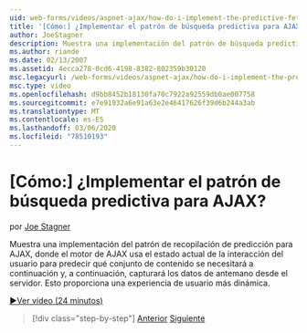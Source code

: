 ```yaml
---
uid: web-forms/videos/aspnet-ajax/how-do-i-implement-the-predictive-fetch-pattern-for-ajax
title: '[Cómo:] ¿Implementar el patrón de búsqueda predictiva para AJAX? | Microsoft Docs'
author: JoeStagner
description: Muestra una implementación del patrón de búsqueda predictiva para AJAX, donde el motor de AJAX usa el estado actual de la interacción del usuario para predecir qu...
ms.author: riande
ms.date: 02/13/2007
ms.assetid: 4ecca278-0cd6-4198-8382-802359b30120
msc.legacyurl: /web-forms/videos/aspnet-ajax/how-do-i-implement-the-predictive-fetch-pattern-for-ajax
msc.type: video
ms.openlocfilehash: d9bb8452b18130fa70c7922a92559db0ae007758
ms.sourcegitcommit: e7e91932a6e91a63e2e46417626f39d6b244a3ab
ms.translationtype: MT
ms.contentlocale: es-ES
ms.lasthandoff: 03/06/2020
ms.locfileid: "78510193"
---
```

# <a name="how-do-i-implement-the-predictive-fetch-pattern-for-ajax"></a>[Cómo:] ¿Implementar el patrón de búsqueda predictiva para AJAX?

por [Joe Stagner](https://github.com/JoeStagner)

Muestra una implementación del patrón de recopilación de predicción para AJAX, donde el motor de AJAX usa el estado actual de la interacción del usuario para predecir qué conjunto de contenido se necesitará a continuación y, a continuación, capturará los datos de antemano desde el servidor. Esto proporciona una experiencia de usuario más dinámica.

[&#9654;Ver vídeo (24 minutos)](https://channel9.msdn.com/Blogs/ASP-NET-Site-Videos/how-do-i-implement-the-predictive-fetch-pattern-for-ajax)

> [!div class="step-by-step"]
> [Anterior](how-do-i-use-the-aspnet-ajax-timer-control.md)
> [Siguiente](how-do-i-implement-the-ajax-paging-pattern.md)
